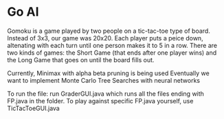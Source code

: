 # Go AI

Gomoku is a game played by two people on a tic-tac-toe type of board. Instead of 3x3, our game was 20x20. Each player puts a peice down, altenating with each turn until one person makes it to 5 in a row.
There are two kinds of games: the Short Game (that ends after one player wins) and the Long Game that goes on until the board fills out.

Currently, Minimax with alpha beta pruning is being used
Eventually we want to implement Monte Carlo Tree Searches with neural networks 

To run the file: run GraderGUI.java which runs all the files ending with FP.java in the folder. 
To play against specific FP.java yourself, use TicTacToeGUI.java
